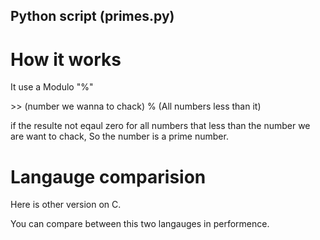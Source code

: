 ## Python script (primes.py)

<h1>How it works</h1>

<p> It use a Modulo "%"</p>
<p>>> (number we wanna to chack) % (All numbers less than it)</p>
<p>if the resulte not eqaul zero for all numbers that less than the number we are want to chack, So the number is a prime number.</p>


<h1>Langauge comparision</h1>

<p>Here is other version on C.</p>
<p>You can compare between this two langauges in performence. </p>
